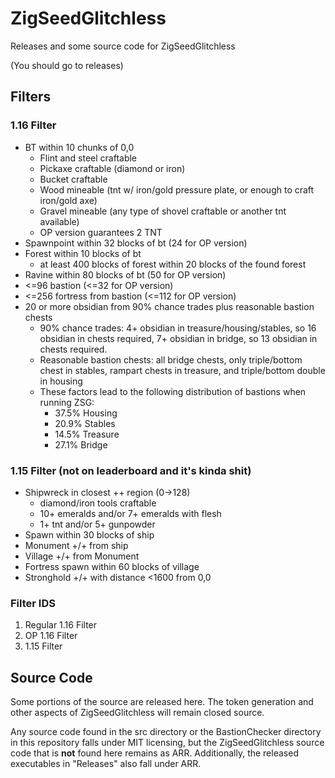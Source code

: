 # ZigSeedGlitchless

Releases and some source code for ZigSeedGlitchless

(You should go to releases)

## Filters

### 1.16 Filter
- BT within 10 chunks of 0,0
  - Flint and steel craftable
  - Pickaxe craftable (diamond or iron)
  - Bucket craftable
  - Wood mineable (tnt w/ iron/gold pressure plate, or enough to craft iron/gold axe)
  - Gravel mineable (any type of shovel craftable or another tnt available)
  - OP version guarantees 2 TNT
- Spawnpoint within 32 blocks of bt (24 for OP version)
- Forest within 10 blocks of bt
  - at least 400 blocks of forest within 20 blocks of the found forest
- Ravine within 80 blocks of bt (50 for OP version)
- <=96 bastion (<=32 for OP version)
- <=256 fortress from bastion (<=112 for OP version)
- 20 or more obsidian from 90% chance trades plus reasonable bastion chests
  - 90% chance trades: 4+ obsidian in treasure/housing/stables, so 16 obsidian in chests required, 7+ obsidian in bridge, so 13 obsidian in chests required.
  - Reasonable bastion chests: all bridge chests, only triple/bottom chest in stables, rampart chests in treasure, and triple/bottom double in housing
  - These factors lead to the following distribution of bastions when running ZSG:
    - 37.5% Housing
    - 20.9% Stables
    - 14.5% Treasure
    - 27.1% Bridge

### 1.15 Filter (not on leaderboard and it's kinda shit)
- Shipwreck in closest ++ region (0->128)
  - diamond/iron tools craftable
  - 10+ emeralds and/or 7+ emeralds with flesh
  - 1+ tnt and/or 5+ gunpowder
- Spawn within 30 blocks of ship
- Monument +/+ from ship
- Village +/+ from Monument
- Fortress spawn within 60 blocks of village
- Stronghold +/+ with distance <1600 from 0,0

### Filter IDS
1. Regular 1.16 Filter
2. OP 1.16 Filter
3. 1.15 Filter

## Source Code

Some portions of the source are released here. The token generation and other aspects of ZigSeedGlitchless will remain closed source.

Any source code found in the src directory or the BastionChecker directory in this repository falls under MIT licensing, but the ZigSeedGlitchless source code that is **not** found here remains as ARR. Additionally, the released executables in "Releases" also fall under ARR.
